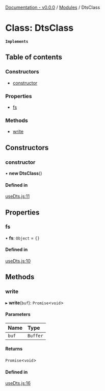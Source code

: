 [Documentation - v0.0.0](../README.md) / [Modules](../modules.md) / DtsClass

# Class: DtsClass

**`Implements`**

## Table of contents

### Constructors

- [constructor](DtsClass.md#constructor)

### Properties

- [fs](DtsClass.md#fs)

### Methods

- [write](DtsClass.md#write)

## Constructors

### constructor

• **new DtsClass**()

#### Defined in

[useDts.js:11](https://github.com/oldbros/library-template/blob/main/src/useDts.js#L11)

## Properties

### fs

• **fs**: `Object` = `{}`

#### Defined in

[useDts.js:10](https://github.com/oldbros/library-template/blob/main/src/useDts.js#L10)

## Methods

### write

▸ **write**(`buf`): `Promise`<`void`\>

#### Parameters

| Name | Type |
| :------ | :------ |
| `buf` | `Buffer` |

#### Returns

`Promise`<`void`\>

#### Defined in

[useDts.js:16](https://github.com/oldbros/library-template/blob/main/src/useDts.js#L16)
